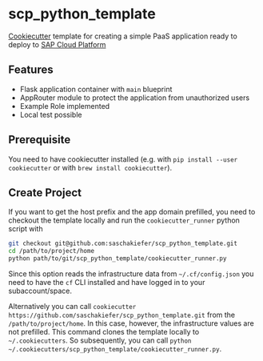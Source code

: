 # scp_python_template

[Cookiecutter](https://cookiecutter.readthedocs.io) template for creating a simple
PaaS application ready to deploy to [SAP Cloud Platform](https://www.sap.com/germany/products/cloud-platform.html)

## Features

- Flask application container with `main` blueprint
- AppRouter module to protect the application from unauthorized users
- Example Role implemented
- Local test possible

## Prerequisite

You need to have cookiecutter installed (e.g. with `pip install --user cookiecutter` or with `brew install cookiecutter`).

## Create Project

If you want to get the host prefix and the app domain prefilled, you need to checkout the
template locally and run the `cookiecutter_runner` python script with 
```bash
git checkout git@github.com:saschakiefer/scp_python_template.git
cd /path/to/project/home
python path/to/git/scp_python_template/cookiecutter_runner.py
```

Since this option reads the infrastructure data from `~/.cf/config.json` you need to have the 
`cf` CLI installed and have logged in to your subaccount/space.

Alternatively you can call `cookiecutter https://github.com/saschakiefer/scp_python_template.git`
from the `/path/to/project/home`. In this case, however, the infrastructure values are
not prefilled. This command clones the template locally to `~/.cookiecutters`. So subsequently,
you can call `python ~/.cookiecutters/scp_python_template/cookiecutter_runner.py`.
